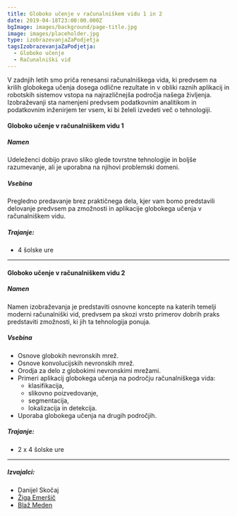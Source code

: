 ```yaml
---
title: Globoko učenje v računalniškem vidu 1 in 2
date: 2019-04-18T23:00:00.000Z
bgImage: images/background/page-title.jpg
image: images/placeholder.jpg
type: izobrazevanjaZaPodjetja
tagsIzobrazevanjaZaPodjetja:
  - Globoko učenje
  - Računalniški vid
---
```

V zadnjih letih smo priča renesansi računalniškega vida, ki predvsem na krilih globokega učenja dosega odlične rezultate in v obliki raznih aplikacij in robotskih sistemov vstopa na najrazličnejša področja našega življenja. Izobraževanji sta namenjeni predvsem podatkovnim analitikom in
podatkovnim inženirjem ter vsem, ki bi želeli izvedeti več o tehnologiji.

#### Globoko učenje v računalniškem vidu 1

##### Namen

Udeleženci dobijo pravo sliko glede tovrstne tehnologije in boljše razumevanje, ali je uporabna na njihovi problemski domeni. 

##### Vsebina

Pregledno predavanje brez praktičnega dela, kjer vam bomo predstavili delovanje predvsem pa zmožnosti in aplikacije globokega učenja v računalniškem vidu. 

##### Trajanje:

* 4 šolske ure 

- - -

#### Globoko učenje v računalniškem vidu 2

##### Namen

Namen izobraževanja je predstaviti osnovne koncepte na katerih temelji moderni računalniški vid, predvsem pa skozi vrsto primerov dobrih praks predstaviti zmožnosti, ki jih ta tehnologija ponuja.

##### Vsebina

* Osnove globokih nevronskih mrež.
* Osnove konvolucijskih nevronskih mrež.
* Orodja za delo z globokimi nevronskimi mrežami.
* Primeri aplikacij globokega učenja na področju računalniškega vida:
  * klasifikacija,
  * slikovno poizvedovanje,
  * segmentacija,
  * lokalizacija in detekcija.
* Uporaba globokega učenja na drugih področjih.

##### Trajanje:

* 2 x 4 šolske ure

- - -

##### Izvajalci:

* Danijel Skočaj 
* [Žiga Emeršič](https://akademijafri.si/izvajalci/ziga-emersic/) 
* [Blaž Meden](https://akademijafri.si/izvajalci/blaz-meden/)

